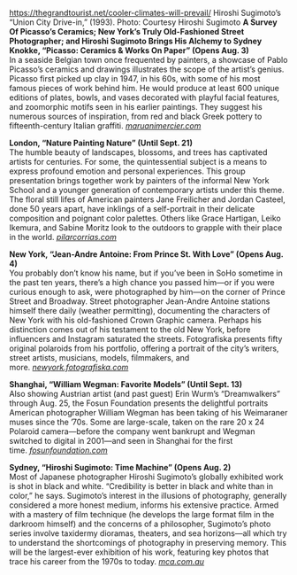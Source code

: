 https://thegrandtourist.net/cooler-climates-will-prevail/
Hiroshi Sugimoto’s “Union City Drive-in,” (1993). Photo: Courtesy Hiroshi Sugimoto
**A Survey Of Picasso’s Ceramics; New York’s Truly Old-Fashioned Street Photographer; and Hiroshi Sugimoto Brings His Alchemy to Sydney**
**Knokke, “Picasso: Ceramics & Works On Paper” (Opens Aug. 3)**  
In a seaside Belgian town once frequented by painters, a showcase of Pablo Picasso’s ceramics and drawings illustrates the scope of the artist’s genius. Picasso first picked up clay in 1947, in his 60s, with some of his most famous pieces of work behind him. He would produce at least 600 unique editions of plates, bowls, and vases decorated with playful facial features, and zoomorphic motifs seen in his earlier paintings. They suggest his numerous sources of inspiration, from red and black Greek pottery to fifteenth-century Italian graffiti. [_maruanimercier.com_](https://maruanimercier.com/exhibitions/146-ceramics-works-on-paper-picasso/)

**London, “Nature Painting Nature” (Until Sept. 21)**  
The humble beauty of landscapes, blossoms, and trees has captivated artists for centuries. For some, the quintessential subject is a means to express profound emotion and personal experiences. This group presentation brings together work by painters of the informal New York School and a younger generation of contemporary artists under this theme. The floral still lifes of American painters Jane Freilicher and Jordan Casteel, done 50 years apart, have inklings of a self-portrait in their delicate composition and poignant color palettes. Others like Grace Hartigan, Leiko Ikemura, and Sabine Moritz look to the outdoors to grapple with their place in the world. [_pilarcorrias.com_](https://www.pilarcorrias.com/exhibitions/442-nature-painting-nature-curated-by-lydia-yee/)

**New York, “Jean-Andre Antoine: From Prince St. With Love” (Opens Aug. 4)**  
You probably don’t know his name, but if you’ve been in SoHo sometime in the past ten years, there’s a high chance you passed him—or if you were curious enough to ask, were photographed by him—on the corner of Prince Street and Broadway. Street photographer Jean-Andre Antoine stations himself there daily (weather permitting), documenting the characters of New York with his old-fashioned Crown Graphic camera. Perhaps his distinction comes out of his testament to the old New York, before influencers and Instagram saturated the streets. Fotografiska presents fifty original polaroids from his portfolio, offering a portrait of the city’s writers, street artists, musicians, models, filmmakers, and more. [_newyork.fotografiska.com_](https://newyork.fotografiska.com/en/exhibitions/jean-andre-antoine)

**Shanghai, “William Wegman: Favorite Models” (Until Sept. 13)**  
Also showing Austrian artist (and past guest) Erin Wurm’s “Dreamwalkers” through Aug. 25, the Fosun Foundation presents the delightful portraits American photographer William Wegman has been taking of his Weimaraner muses since the ’70s. Some are large-scale, taken on the rare 20 x 24 Polaroid camera—before the company went bankrupt and Wegman switched to digital in 2001—and seen in Shanghai for the first time. [_fosunfoundation.com_](https://www.fosunfoundation.com/en/exhibitions/william-wegman-favorite-models-press-release)

**Sydney, “Hiroshi Sugimoto: Time Machine” (Opens Aug. 2)**  
Most of Japanese photographer Hiroshi Sugimoto’s globally exhibited work is shot in black and white. “Credibility is better in black and white than in color,” he says. Sugimoto’s interest in the illusions of photography, generally considered a more honest medium, informs his extensive practice. Armed with a mastery of film technique (he develops the large format film in the darkroom himself) and the concerns of a philosopher, Sugimoto’s photo series involve taxidermy dioramas, theaters, and sea horizons—all which try to understand the shortcomings of photography in preserving memory. This will be the largest-ever exhibition of his work, featuring key photos that trace his career from the 1970s to today. [_mca.com.au_](https://www.mca.com.au/exhibitions/hiroshi-sugimoto-time-machine/)
